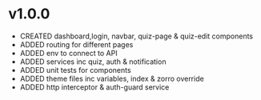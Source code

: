 # v1.0.0
- CREATED dashboard,login, navbar, quiz-page & quiz-edit components
- ADDED routing for different pages
- ADDED env to connect to API
- ADDED services inc quiz, auth & notification
- ADDED unit tests for components
- ADDED theme files inc variables, index & zorro override
- ADDED http interceptor & auth-guard service